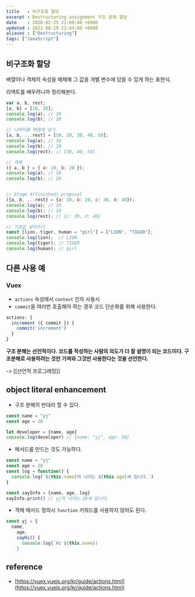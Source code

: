 ```yaml
---
title   : 비구조화 할당
excerpt : Destructuring assignment 구조 분해 할당
date    : 2020-02-25 21:09:48 +0900
updated : 2021-08-19 22:44:00 +0900
aliases : ["Destructuring"]
tags: ["JavaScript"]
---
```


## 비구조화 할당

배열이나 객체의 속성을 해체해 그 값을 개별 변수에 담을 수 있게 하는 표현식.

리액트를 배우려니까 정리해본다.

``` javascript
var a, b, rest;
[a, b] = [10, 20];
console.log(a); // 10
console.log(b); // 20

// 나머지를 배열에 넣기
[a, b, ...rest] = [10, 20, 30, 40, 50];
console.log(a); // 10
console.log(b); // 20
console.log(rest); // [30, 40, 50]

// 객체
({ a, b } = { a: 10, b: 20 });
console.log(a); // 10
console.log(b); // 20


// Stage 4(finished) proposal
({a, b, ...rest} = {a: 10, b: 20, c: 30, d: 40});
console.log(a); // 10
console.log(b); // 20
console.log(rest); // {c: 30, d: 40}

// 기본값 넣어주기
const [lion, tiger, human = "girl"] = ["LION", "TIGER"];
console.log(lion);  // LION
console.log(tiger); // TIGER
console.log(human); // girl
```

## 다른 사용 예  

### Vuex  
- `actions` 속성에서 `context` 인자 사용시
- `commit`을 여러번 호출해야 하는 경우 코드 단순화를 위해 사용한다.  
```javascript
actions: {
  increment ({ commit }) {
    commit('increment')
  }
}
```

**구조 분해는 선언적이다. 코드를 작성하는 사람의 의도가 더 잘 설명이 되는 코드이다. 구조분해로 사용하려는 것만 가져와 그것만 사용한다는 것을 선언한다.**   

-> [[선언적 프로그래밍]]

## object literal enhancement  
- 구조 분해의 반대라 할 수 있다.  
```javascript 
const name = "yj"
const age = 28  

let developer = {name, age}
console.log(developer) // {name: "yj", age: 28}
```
- 메서드를 만드는 것도 가능하다.  
```javascript
const name = "yj"
const age = 28  
const log = function() {
  console.log(`${this.name}의 나이는 ${this.age}세 입니다.`) 
}

const sayInfo = {name, age, log} 
sayInfo.print() // yj의 나이는 28세 입니다. 
```
- 객체 메서드 정의시 `function` 키워드를 사용하지 않아도 된다.  
```javascript
const yj = {
  name, 
	age,
	sayHi() {
	  console.log(`Hi ${this.name})
	}
```

## reference 
- [https://vuex.vuejs.org/kr/guide/actions.html](https://vuex.vuejs.org/kr/guide/actions.html)
